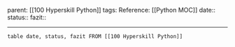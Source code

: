 parent: [[100 Hyperskill Python]]
tags:
Reference: [[Python MOC]]
date::
status::
fazit::

---

```dataview
table date, status, fazit FROM [[100 Hyperskill Python]]
```
